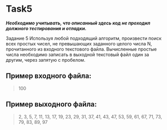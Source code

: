 # Task5 #

***Необходимо учитывать, что описанный здесь код не проходил должного тестирования и отладки.***


Задание 5
Используя любой подходящий алгоритм, произвести поиск всех простых чисел, не превышающих заданного целого числа N, прочитанного из входного текстового файла. Вычисленные простые числа необходимо записать в выходной текстовый файл один за другим, через запятую с пробелом.

## Пример входного файла:
> 100
## Пример выходного файла:
> 2, 3, 5, 7, 11, 13, 17, 19, 23, 29, 31, 37, 41, 43, 47, 53, 59, 61, 67, 71, 73, 79, 83, 89, 97
